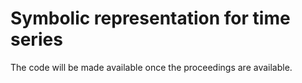 # Symbolic representation for time series

The code will be made available once the proceedings are available.
